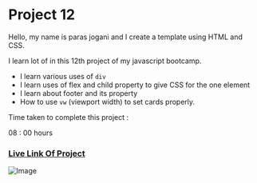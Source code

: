 # Project 12
Hello, my name is paras jogani and I create a template using HTML and CSS.

I learn lot of in this 12th project of my javascript bootcamp.

- I learn various uses of `div`
- I learn uses of flex and child property to give CSS for the one element
- I learn about footer and its property
- How to use `vw` (viewport width) to set cards properly.

Time taken to complete this project :

08 : 00 hours

### [Live Link Of Project](https://html-css-proj12.netlify.app)
![Image](https://img.shields.io/badge/HTML-CSS-green)